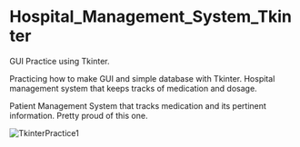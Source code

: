 # Hospital_Management_System_Tkinter
GUI Practice using Tkinter.


Practicing how to make GUI and simple database with Tkinter. Hospital management system that keeps tracks of medication and dosage.

Patient Management System that tracks medication and its pertinent information. Pretty proud of this one.

![TkinterPractice1](https://user-images.githubusercontent.com/90609788/176976605-7972c441-4468-499d-82c5-a5a85acc520f.jpg)

